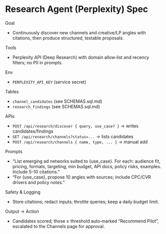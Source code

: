 # Research Agent (Perplexity) Spec

Goal
- Continuously discover new channels and creative/LP angles with citations, then produce structured, testable proposals.

Tools
- Perplexity API (Deep Research) with domain allow‑list and recency filters; no PII in prompts.

Env
- `PERPLEXITY_API_KEY` (service secret)

Tables
- `channel_candidates` (see SCHEMAS.sql.md)
- `research_findings` (see SCHEMAS.sql.md)

APIs
- `POST /api/research/discover { query, use_case? }` → writes candidates/findings
- `GET /api/research/channels?status=...` → lists candidates
- `POST /api/research/channels { name, type, ... }` → manual add

Prompts
- “List emerging ad networks suited to {use_case}. For each: audience fit, pricing, formats, targeting, min budget, API docs, policy risks, examples. Include 5–10 citations.”
- “For {use_case}, propose 10 angles with sources; include CPC/CVR drivers and policy notes.”

Safety & Logging
- Store citations; redact inputs; throttle queries; keep a daily budget limit.

Output → Action
- Candidates scored; those ≥ threshold auto‑marked “Recommend Pilot”, escalated to the Channels page for approval.

